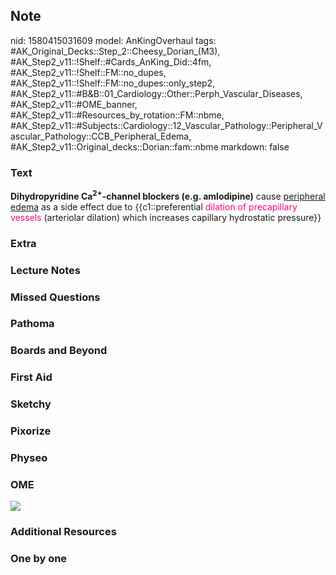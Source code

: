 ## Note
nid: 1580415031609
model: AnKingOverhaul
tags: #AK_Original_Decks::Step_2::Cheesy_Dorian_(M3), #AK_Step2_v11::!Shelf::#Cards_AnKing_Did::4fm, #AK_Step2_v11::!Shelf::FM::no_dupes, #AK_Step2_v11::!Shelf::FM::no_dupes::only_step2, #AK_Step2_v11::#B&B::01_Cardiology::Other::Perph_Vascular_Diseases, #AK_Step2_v11::#OME_banner, #AK_Step2_v11::#Resources_by_rotation::FM::nbme, #AK_Step2_v11::#Subjects::Cardiology::12_Vascular_Pathology::Peripheral_Vascular_Pathology::CCB_Peripheral_Edema, #AK_Step2_v11::Original_decks::Dorian::fam::nbme
markdown: false

### Text
<b>Dihydropyridine Ca<sup>2+</sup>-channel blockers (e.g.
amlodipine)</b> cause <u>peripheral edema</u> as a side effect due
to {{c1::preferential <font color="#FC0280">dilation of
precapillary vessels</font> (arteriolar dilation) which increases
capillary hydrostatic pressure}}

### Extra


### Lecture Notes


### Missed Questions


### Pathoma


### Boards and Beyond


### First Aid


### Sketchy


### Pixorize


### Physeo


### OME
<div class="ome-widget">
  <a href="https://onlinemeded.org?ref=anki"><img src=
  "_OME_AnkiFlashcards_General_3.png"></a>
</div>

### Additional Resources


### One by one

